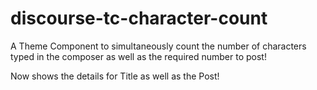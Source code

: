 # discourse-tc-character-count
A Theme Component to simultaneously count the number of characters typed in the composer as well as the required number to post!

Now shows the details for Title as well as the Post!
